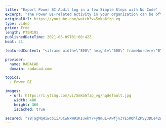 ```yaml
---
title: "Export Power BI Audit log in a few Simple Steps with No Code"
excerpt: "The Power BI-related activity in your organization can be often useful. You can use the activity (audit) log to determine the behavior of the users and enhance the adoption of Power BI in your organization. To get the audit log, however, the process isn't simplified yet. In this article and video, I"
originalUrl: https://youtube.com/watch?v=5mkb6fzp_vg
type: video
price: Free
length: PT5M19S
publishedDateTime: 2021-06-09T01:00:42Z
heat: 51

featuredContent: "<iframe width=\"800\" height=\"500\" frameborder=\"0\" src=\"https://www.youtube.com/embed/5mkb6fzp_vg\" allow=\"accelerometer; autoplay; encrypted-media; gyroscope; picture-in-picture\" allowfullscreen></iframe>"

provider:
  name: RADACAD
  domain: radacad.com

topics:
  - Power BI

images:
  - url: https://i.ytimg.com/vi/5mkb6fzp_vg/hqdefault.jpg
    width: 480
    height: 360
    isCached: true

secured: "Y8TagMqHiwcb1i/DCwNxW91KIuwkY7+y9muL+Awfjv3YE5ROhlZPSy3DLe42w7XUF6D3WbL6kJqxNEXZ+Gx7j/xzyRak7RpH+/uK4VprRdzdU8lxmMFqtIuziTEvyr3F8i3FmSwpQVx1Kq7mXwp8IAODkv0O2v40x6jiu/eV9pWkZJrvUZVIH+sWYw1B9JD0Kw5gWhnnHVltDxZjN9LGBqCRY/kjM870wySND7nYldZ4KoFFcmuSqJf+kaSJSG2ITQbFbtozTlLaQrfQhW+wRiUFvHBPDHSV6PEF/cLu2Ekcrkpf6O6NqIdGYzs17Wj326Z2CuDkomOLXwH0o2Y1pRR7F1EsLnR9CcpfYYQ7Bku6bgln7vgCCA1EZeOt+wa+mSNtS7IT2JAOYNOHXNK7XVHx2Zea8O4xH4p2E0/03N4=;ZGkInHBI0IFg+pS5fFcsrQ=="
---
```


